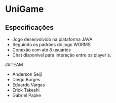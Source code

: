# UniGame

## Especificações
* Jogo desenvolvido na plataforma JAVA
* Seguindo os padrões do jogo WORMS
* Conexão com até 8 usuários
* Chat disponível para interação entre os player's.


##TEAM

* Anderson Seiji
* Diego Borges
* Eduardo Vargas
* Erick Takeshi
* Gabriel Papke


